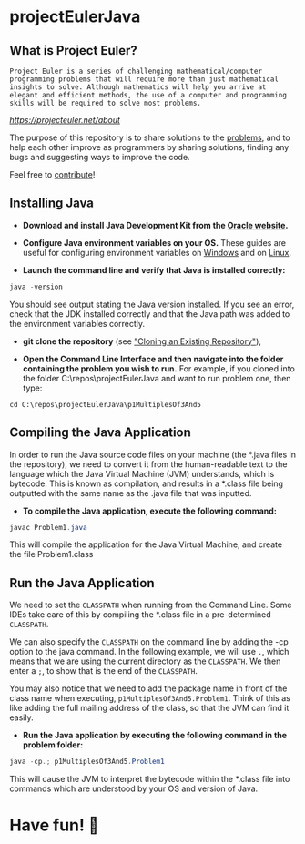 # projectEulerJava
## What is Project Euler?
`Project Euler is a series of challenging mathematical/computer programming problems that will require more than just mathematical insights to solve. Although mathematics will help you arrive at elegant and efficient methods, the use of a computer and programming skills will be required to solve most problems.`

_https://projecteuler.net/about_

The purpose of this repository is to share solutions to the [problems](https://projecteuler.net/archives), and to help each other improve as programmers by sharing solutions, finding any bugs and suggesting ways to improve the code.

Feel free to [contribute](https://github.com/james-flynn-ie/projectEulerJava/blob/master/CONTRIBUTING.md)!

## Installing Java
* **Download and install Java Development Kit from the [Oracle website](https://www.oracle.com/technetwork/java/javase/downloads/index.html).**

* **Configure Java environment variables on your OS.** These guides are useful for configuring environment variables on [Windows](https://javatutorial.net/set-java-home-windows-10) and on [Linux](https://stackoverflow.com/questions/24641536/how-to-set-java-home-in-linux-for-all-users).

* **Launch the command line and verify that Java is installed correctly:**

```java
java -version
```
You should see output stating the Java version installed. If you see an error, check that the JDK installed correctly and that the Java path was added to the environment variables correctly.

* **git clone the repository** (see ["Cloning an Existing Repository"](https://git-scm.com/book/en/v2/Git-Basics-Getting-a-Git-Repository)), 

* **Open the Command Line Interface and then navigate into the folder containing the problem you wish to run.** For example, if you cloned into the folder C:\repos\projectEulerJava and want to run problem one, then type:

```
cd C:\repos\projectEulerJava\p1MultiplesOf3And5
```

## Compiling the Java Application
In order to run the Java source code files on your machine (the *.java files in the repository), we need to convert it from the human-readable text to the language which the Java Virtual Machine (JVM) understands, which is bytecode. This is known as compilation, and results in a *.class file being outputted with the same name as the .java file that was inputted.
* **To compile the Java application, execute the following command:**

```java
javac Problem1.java 
```
This will compile the application for the Java Virtual Machine, and create the file Problem1.class

## Run the Java Application
We need to set the `CLASSPATH` when running from the Command Line. Some IDEs take care of this by compiling the *.class file in a pre-determined `CLASSPATH`.

We can also specify the `CLASSPATH` on the command line by adding the -cp <directorypath> option to the java command. In the following example, we will use `.`, which means that we are using the current directory as the `CLASSPATH`. We then enter a `;`, to show that is the end of the `CLASSPATH`.

You may also notice that we need to add the package name in front of the class name when executing, `p1MultiplesOf3And5.Problem1`. Think of this as like adding the full mailing address of the class, so that the JVM can find it easily.

* **Run the Java application by executing the following command in the problem folder:**

```java
java -cp.; p1MultiplesOf3And5.Problem1
```

This will cause the JVM to interpret the bytecode within the *.class file into commands which are understood by your OS and version of Java.

# Have fun! :tada:
